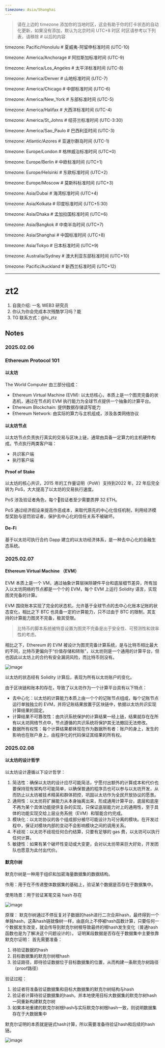 ```yaml
---
timezone: Asia/Shanghai
---
```


> 请在上边的 timezone 添加你的当地时区，这会有助于你的打卡状态的自动化更新，如果没有添加，默认为北京时间 UTC+8 时区
> 时区请参考以下列表，请移除 # 以后的内容

timezone: Pacific/Honolulu # 夏威夷-阿留申标准时间 (UTC-10)

timezone: America/Anchorage # 阿拉斯加标准时间 (UTC-9)

timezone: America/Los_Angeles # 太平洋标准时间 (UTC-8)

timezone: America/Denver # 山地标准时间 (UTC-7)

timezone: America/Chicago # 中部标准时间 (UTC-6)

timezone: America/New_York # 东部标准时间 (UTC-5)

timezone: America/Halifax # 大西洋标准时间 (UTC-4)

timezone: America/St_Johns # 纽芬兰标准时间 (UTC-3:30)

timezone: America/Sao_Paulo # 巴西利亚时间 (UTC-3)

timezone: Atlantic/Azores # 亚速尔群岛时间 (UTC-1)

timezone: Europe/London # 格林威治标准时间 (UTC+0)

timezone: Europe/Berlin # 中欧标准时间 (UTC+1)

timezone: Europe/Helsinki # 东欧标准时间 (UTC+2)

timezone: Europe/Moscow # 莫斯科标准时间 (UTC+3)

timezone: Asia/Dubai # 海湾标准时间 (UTC+4)

timezone: Asia/Kolkata # 印度标准时间 (UTC+5:30)

timezone: Asia/Dhaka # 孟加拉国标准时间 (UTC+6)

timezone: Asia/Bangkok # 中南半岛时间 (UTC+7)

timezone: Asia/Shanghai # 中国标准时间 (UTC+8)

timezone: Asia/Tokyo # 日本标准时间 (UTC+9)

timezone: Australia/Sydney # 澳大利亚东部标准时间 (UTC+10)

timezone: Pacific/Auckland # 新西兰标准时间 (UTC+12)

---

# zt2

1. 自我介绍: 一名 WEB3 研究员
2. 你认为你会完成本次残酷学习吗？能
3. TG 联系方式：@hi_ztz

## Notes

<!-- Content_START -->

### 2025.02.06

### Ethereum Protocol 101


#### 以太坊


The World Computer 由三部分组成：


- Ethereum Virtual Machine (EVM): 以太坊核心，本质上是一个图灵完备的状态机，通过在节点的 EVM 执行能力为全球节点提供一个抽象的计算平台。
- Ethereum Blockchain: 提供数据存储读写能力
- Ethereum Network: 由实际的算力与主机组成，涉及各类网络协议

#### 以太坊节点


以太坊节点负责执行真实的交易与区块上链，通常由具备一定算力的主机硬件构成。节点执行两类客户端：


- 共识客户端
- 执行客户端

#### Proof of Stake


以太坊的核心共识，2015 年的工作量证明（PoW）支持到2022 年，22 年后完全转为 PoS，大大提高了以太坊的交易执行速度。

PoS 涉及验证者角色，每个验证者至少需要质押 32 ETH。

PoS 通过经济假设来提高作恶成本，来取代原先的中心化信任机制，利用经济模型奖励与惩罚验证者，保护去中心化的信任关系不被破坏。

#### De-Fi


基于以太坊可执行合约 Dapp 建立的以太坊经济体系，是一种去中心化的金融生态系统。

### 2025.02.07

#### Ethereum Virtual Machine （EVM）


EVM 本质上是一个 VM，通过抽象计算层抹除硬件平台和底层细节差异，所有加入以太坊网络的节点都是一个个的 EVM，每个 EVM 上运行 Solidity 语言，实现图灵完备的计算。

EVM 围绕账本实现了完全的状态机，允许基于全球节点的去中心化账本记账的状态变化，相比之下 BTC 也具备一定的计算能力，只不过由于 BTC 的限制，其支持的计算能力图灵不完备，极其受限。
> 比特币的脚本系统被特意设置为图灵不完备是出于安全性、可预测性和效率性的考虑。


相比之下，Ethereum 的 EVM 被设计为图灵完备计算系统，是与比特币相比最大的不同，比特币更偏向于“价值存储和转账”，以太坊则是一个通用的计算平台，但也因此以太坊上的合约有安全漏洞风险，而比特币则没有。

![image](https://res.craft.do/user/full/ca875b0a-92a3-940e-21e3-a9ace35d9a4b/doc/DCE1FE68-D5B8-46CE-8ADD-E4C88CAA5C60/38B5EDA7-166A-4EFE-966F-D9A30594429D_2/ly9OCgp75qdLTdV4KZyyozs9zVppKb5N2Sh6sQxgTaoz/Image.png)

以太坊的状态经有 Solidity 计算后，表现为所有以太坊账户的变化。

由于区块链和账本的存在，导致了以太坊作为一个计算平台具有以下特点：


- 去中心化：以太坊的计算能力本质上由一个个的记账节点组成，每个记账节点运行单独独立的 EVM，并将记账结果放置于区块链中，依据以太坊共识实现计算结果的固定。
- 计算结果不可篡改性：由共识系统保护的计算结果一经上链，结果就存在在所有以太坊网络节点中，节点遵循的共识系统将保护其无法撤回无法修改。
- 数据所有权性：每个计算结果都体现在作为数据所有者：账户的身上，发生的影响也在账户身上，由程序化的代码保证其结果的所有权。

### 2025.02.08

#### 以太坊的设计哲学

以太坊设计遵循以下设计哲学：
1. 简洁性：确保以太坊的设计应尽可能简洁，宁愿付出额外的计算成本和代价也要保持现有架构尽可能简单，以确保普通的程序员也可以参与以太坊开发，从而防止以太坊被技术精英和群体把控，巩固以太坊作为全民开放协议的愿景。
2. 通用性：以太坊将扩展能力从本身抽离出来，形成通用计算平台，底层和底座不再为某个具体功能提供复杂的实现，只保证底层能力对上的通用性，至于具体的功能实现交给上层业务系统（EVM）和智能合约完成。
3. 模块化：以太坊协议的各个组成部分被尽可能设计为可分离的模块。在开发过程中，保证对模块内部的变动不会影响模块之间的调用关系。
4. 不歧视：以太坊不歧视任何合约结算，只要有足够的 gas 费，以太坊可以执行任何计算。
5. 敏捷性：如果有某个破坏性变动或大变更，会对以太坊带来巨大好处，开发团队也愿意为此付出代价。

#### 默克尔树

默克尔树是一种用于组织和加密海量数据集的数据结构。

作用：用于在不传递整体数据集的基础上，验证某个数据是否存在于数据集中。

使用场景：用于验证某笔交易 hash 存在

![image](https://github.com/user-attachments/assets/0c3d5ea3-d1ea-40bd-b8a7-63f17fe84513)

原理：
默克尔树通过不停反复对子数据的hash进行二次合并hash，最终得到一个单独hash，这条hash链就像树一样，由底向上不停被hash函数计算，只要任何一个数据发生改变，就会传导到默克尔树根导致最终的根hash发生变化（普通hash函数也是为了解决这个问题设计的）。
证明某段数据是否存在于数据集中主要依靠默克尔证明：
首先需要准备：
1. 待验证数据的hash
2. 目标数据集的默克尔树根hash
3. 验证路径，即待验证数据位于目标数据集的位置，从而构建一条默克尔树路径（proof路径）

验证过程：
1. 验证者将准备验证数据集和目标大数据集的默克尔树结构与hash
2. 验证者计算待验证数据集的hash，并本地使用目标大数据集的默克尔树hash一同重新构建默克尔树
3. 如果本地重建的默克尔树根hash与实际默克尔树根hash一致，则说明数据集存在于大数据集中

默克尔证明的本质就是链式hash计算，所以需要准备待验证hash和后续的hash链。

![image](https://github.com/user-attachments/assets/e15dec3e-5cc7-42ea-b028-a8da9f09ea60)

#### 

<!-- Content_END -->
